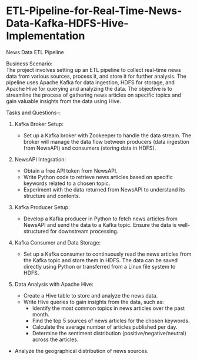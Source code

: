 # ETL-Pipeline-for-Real-Time-News-Data-Kafka-HDFS-Hive-Implementation

News Data ETL Pipeline

Business Scenario:  
The project involves setting up an ETL pipeline to collect real-time news data from various sources, process it, and store it for further analysis. The pipeline uses Apache Kafka for data ingestion, HDFS for storage, and Apache Hive for querying and analyzing the data. The objective is to streamline the process of gathering news articles on specific topics and gain valuable insights from the data using Hive.

Tasks and Questions-:

1. Kafka Broker Setup:  
   - Set up a Kafka broker with Zookeeper to handle the data stream. The broker will manage the data flow between producers (data ingestion from NewsAPI) and consumers (storing data in HDFS).
   
2. NewsAPI Integration:
   - Obtain a free API token from NewsAPI.
   - Write Python code to retrieve news articles based on specific keywords related to a chosen topic.
   - Experiment with the data returned from NewsAPI to understand its structure and contents.

3. Kafka Producer Setup:
   - Develop a Kafka producer in Python to fetch news articles from NewsAPI and send the data to a Kafka topic. Ensure the data is well-structured for downstream processing.

4. Kafka Consumer and Data Storage:
   - Set up a Kafka consumer to continuously read the news articles from the Kafka topic and store them in HDFS. The data can be saved directly using Python or transferred from a Linux file system to HDFS.

5. Data Analysis with Apache Hive:
   - Create a Hive table to store and analyze the news data.
   - Write Hive queries to gain insights from the data, such as:
     - Identify the most common topics in news articles over the past month.
     - Find the top 5 sources of news articles for the chosen keywords.
     - Calculate the average number of articles published per day.
     - Determine the sentiment distribution (positive/negative/neutral) across the articles.
- Analyze the geographical distribution of news sources.



